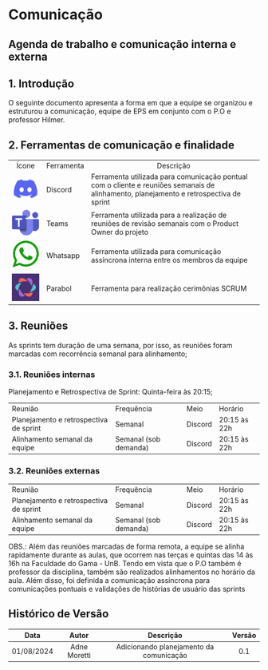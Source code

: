 # Comunicação
## Agenda de trabalho e comunicação interna e externa

## 1. Introdução

O seguinte documento apresenta a forma em que a equipe se organizou e estruturou a comunicação, equipe de EPS em conjunto com o P.O e professor Hilmer. 

## 2. Ferramentas de comunicação e finalidade

<table>
    <tr>
        <td align="center">Ícone</td>
        <td align="center">Ferramenta</td>
        <td align="center">Descrição</td>
    </tr>
    <tr>
        <td><img src="../../assets/images/logo_discord.png" width="100px"/></td>
        <td style="vertical-align: middle;">Discord</td>
        <td style="vertical-align: middle;">Ferramenta utilizada para comunicação pontual com o cliente e reuniões semanais de alinhamento, planejamento e retrospectiva de sprint</td>
    </tr>
    <tr>
        <td><img src="../../assets/images/logo_teams.png" width="100px"/></td>
        <td style="vertical-align: middle;">Teams</td>
        <td style="vertical-align: middle;">Ferramenta utilizada para a realização de reuniões de revisão semanais com o Product Owner do projeto</td>
    </tr>
    <tr>
        <td><img src="../../assets/images/logo_whatsapp.png" width="100px"/></td>
        <td style="vertical-align: middle;">Whatsapp</td>
        <td style="vertical-align: middle;">Ferramenta utilizada para comunicação assíncrona interna entre os membros da equipe</td>
    </tr>
    <tr>
        <td><img src="../../assets/images/logo_parabol.png" width="100px"/></td>
            <td style="vertical-align: middle;">Parabol</td>
            <td style="vertical-align: middle;">Ferramenta para realização cerimônias SCRUM</td>
    </tr>
</table>


## 3. Reuniões 

As sprints tem duração de uma semana, por isso, as reuniões foram marcadas com recorrência semanal para alinhamento; 

### 3.1. Reuniões internas
Planejamento e Retrospectiva de Sprint: Quinta-feira às 20:15; 

<table>
    <tr>
        <td>Reunião</td>
        <td>Frequência</td>
        <td>Meio</td>
        <td>Horário</td>
    </tr>
    <tr>
        <td> Planejamento e retrospectiva de sprint</td>
        <td> Semanal </td>
        <td> Discord</td>
        <td>20:15 às 22h</td>
    </tr>
    <tr>
        <td>Alinhamento semanal da equipe</td>
        <td> Semanal (sob demanda) </td>
        <td> Discord</td>
        <td>20:15 às 22h</td>
    </tr>
</table>


### 3.2. Reuniões externas

<table>
    <tr>
        <td>Reunião</td>
        <td>Frequência</td>
        <td>Meio</td>
        <td>Horário</td>
    </tr>
    <tr>
        <td> Planejamento e retrospectiva de sprint</td>
        <td> Semanal </td>
        <td> Discord</td>
        <td>20:15 às 22h</td>
    </tr>
    <tr>
        <td>Alinhamento semanal da equipe</td>
        <td> Semanal (sob demanda) </td>
        <td> Discord</td>
        <td>20:15 às 22h</td>
    </tr>
</table>

OBS.: Além das reuniões marcadas de forma remota, a equipe se alinha rapidamente durante as aulas, que ocorrem nas terças e quintas das 14 às 16h na Faculdade do Gama - UnB. Tendo em vista que o P.O também é professor da disciplina, também são realizados alinhamentos no horário da aula. Além disso, foi definida a comunicação assíncrona para comunicações pontuais e validações de histórias de usuário das sprints

## Histórico de Versão

|Data|Autor|Descrição|Versão|
|:--:|:--:|:---:|:---:|
|01/08/2024| Adne Moretti | Adicionando planejamento da comunicação |0.1|